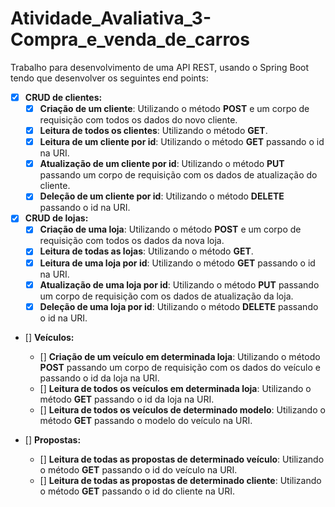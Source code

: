# Atividade_Avaliativa_3-Compra_e_venda_de_carros
Trabalho para desenvolvimento de uma API REST, usando o Spring Boot tendo que desenvolver os seguintes end points:

 - [x] **CRUD de clientes:**
    - [x] **Criação de um cliente**: Utilizando o método **POST** e um corpo de requisição com todos os dados do novo cliente.
    - [x] **Leitura de todos os clientes**: Utilizando o método **GET**.
    - [x] **Leitura de um cliente por id**: Utilizando o método **GET** passando o id na URI.
    - [x] **Atualização de um cliente por id**: Utilizando o método **PUT** passando um corpo de requisição com os dados de atualização do cliente.
    - [x] **Deleção de um cliente por id**: Utilizando o método **DELETE** passando o id na URI.

 - [x] **CRUD de lojas:**
    - [x] **Criação de uma loja**: Utilizando o método **POST** e um corpo de requisição com todos os dados da nova loja.
    - [x] **Leitura de todas as lojas**: Utilizando o método **GET**.
    - [x] **Leitura de uma loja por id**: Utilizando o método **GET** passando o id na URI.
    - [x] **Atualização de uma loja por id**: Utilizando o método **PUT** passando um corpo de requisição com os dados de atualização da loja.
    - [x] **Deleção de uma loja por id**: Utilizando o método **DELETE** passando o id na URI.

 - [] **Veículos:**
    - [] **Criação de um veículo em determinada loja**: Utilizando o método **POST** passando um corpo de requisição com os dados do veículo e passando o id da loja na URI.
    - [] **Leitura de todos os veículos em determinada loja**: Utilizando o método **GET** passando o id da loja na URI.
    - [] **Leitura de todos os veículos de determinado modelo**: Utilizando o método **GET** passando o modelo do veículo na URI.

 - [] **Propostas:**
    - [] **Leitura de todas as propostas de determinado veículo**: Utilizando o método **GET** passando o id do veículo na URI.
    - [] **Leitura de todas as propostas de determinado cliente**: Utilizando o método **GET** passando o id do cliente na URI.